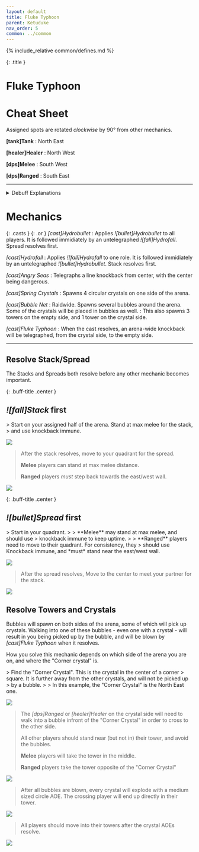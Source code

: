 ```yaml
---
layout: default
title: Fluke Typhoon
parent: Ketuduke
nav_order: 5
common: ../common
---
```


{% include_relative common/defines.md %}

{: .title }
# Fluke Typhoon

# Cheat Sheet
Assigned spots are rotated *clockwise* by 90° from other mechanics.

**[tank]Tank**
: North East

**[healer]Healer**
: North West

**[dps]Melee**
: South West

**[dps]Ranged**
: South East

-----

<details class="debuffs-hideable">
<summary><span>Debuff Explanations</span></summary>
<div markdown="block">
{% include_relative debuffs/hydrobullet.md %}
{% include_relative debuffs/hydrofall.md %}
</div>
</details>

# Mechanics

{: .casts }
{: .or } *[cast]Hydrobullet*
: Applies *![bullet]Hydrobullet* to all players. It is followed immidiately by
  an untelegraphed *![fall]Hydrofall*. Spread resolves first.

*[cast]Hydrofall*
: Applies *![fall]Hydrofall* to one role. It is followed immidiately by
  an untelegraphed *![bullet]Hydrobullet*. Stack resolves first.

*[cast]Angry Seas*
: Telegraphs a line knockback from center, with the center being dangerous.

*[cast]Spring Crystals*
: Spawns 4 circular crystals on one side of the arena.

*[cast]Bubble Net*
: Raidwide. Spawns several bubbles around the arena. Some of the crystals will
  be placed in bubbles as well.
: This also spawns 3 towers on the empty side, and 1 tower on the crystal side.

*[cast]Fluke Typhoon*
: When the cast resolves, an arena-wide knockback will be telegraphed, from the
  crystal side, to the empty side.

-----

## Resolve Stack/Spread

The Stacks and Spreads both resolve before any other mechanic becomes important.

{: .buff-title .center }
## *![fall]Stack* first

<div class="mechanics" markdown="block">
> Start on your assigned half of the arena. Stand at max melee for the stack,
> and use knockback immune.

![](./stack-1.png)

> After the stack resolves, move to your quadrant for the spread.
>
> **Melee** players can stand at max melee distance.
>
> **Ranged** players *must* step back towards the east/west wall.

![](./stack-2.png)
</div>

{: .buff-title .center }
## *![bullet]Spread* first

<div class="mechanics" markdown="block">
> Start in your quadrant.
>
> **Melee** may stand at max melee, and should use
> knockback immune to keep uptime.
>
> **Ranged** players need to move to their quadrant. For consistency, they
> should use Knockback immune, and *must* stand near the east/west wall.

![](./spread-1.png)

> After the spread resolves, Move to the center to meet your partner for the
> stack.

![](./spread-2.png)
</div>

## Resolve Towers and Crystals

Bubbles will spawn on both sides of the arena, some of which will pick up
crystals. Walking into one of these bubbles - even one with a crystal - will
result in you being picked up by the bubble, and will be blown by
*[cast]Fluke Typhoon* when it resolves.

How you solve this mechanic depends on which side of the arena you are on, and
where the "Corner crystal" is.

<div class="mechanics" markdown="block">
> Find the "Corner Crystal". This is the crystal in the center of a corner
> square. It is further away from the other crystals, and will not be picked up
> by a bubble.
>
> In this example, the "Corner Crystal" is the North East one.

![](./towers-1.png)

> The *[dps]Ranged* or *[healer]Healer* on the crystal side will need to walk
> into a bubble infront of the "Corner Crystal" in order to cross to the other
> side.
>
> All other players should stand near (but not in) their tower, and avoid the
> bubbles.
>
> **Melee** players will take the tower in the middle.
>
> **Ranged** players take the tower opposite of the "Corner Crystal"

![](./towers-2.png)

> After all bubbles are blown, every crystal will explode with a medium sized
> circle AOE. The crossing player will end up directly in their tower.

![](./towers-3.png)

> All players should move into their towers after the crystal AOEs resolve.

![](./towers-4.png)

</div>
